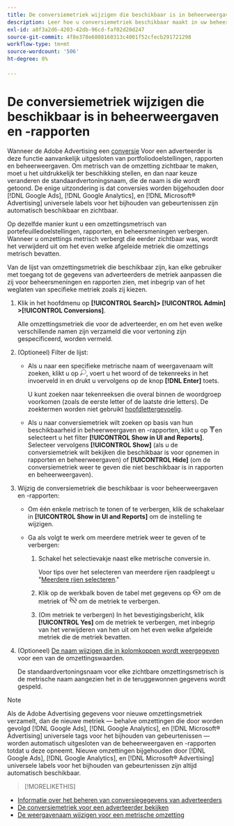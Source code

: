 ```yaml
---
title: De conversiemetriek wijzigen die beschikbaar is in beheerweergaven en -rapporten
description: Leer hoe u conversiemetriek beschikbaar maakt in uw beheerweergaven en -rapporten.
exl-id: a8f3a2d6-4203-42db-96cd-faf02d20d247
source-git-commit: 4f8e378e6808160313c4001f52cfecb291721298
workflow-type: tm+mt
source-wordcount: '506'
ht-degree: 0%

---
```


# De conversiemetriek wijzigen die beschikbaar is in beheerweergaven en -rapporten

Wanneer de Adobe Advertising een [conversie](/help/search-social-commerce/glossary.md#c-d) Voor een adverteerder is deze functie aanvankelijk uitgesloten van portfoliodoelstellingen, rapporten en beheerweergaven. Om metrisch van de omzetting zichtbaar te maken, moet u het uitdrukkelijk ter beschikking stellen, en dan naar keuze veranderen de standaardvertoningsnaam, die de naam is die wordt getoond. De enige uitzondering is dat conversies worden bijgehouden door [!DNL Google Ads], [!DNL Google Analytics], en [!DNL Microsoft® Advertising] universele labels voor het bijhouden van gebeurtenissen zijn automatisch beschikbaar en zichtbaar.

Op dezelfde manier kunt u een omzettingsmetrisch van portefeuilledoelstellingen, rapporten, en beheersmeningen verbergen. Wanneer u omzettings metrisch verbergt die eerder zichtbaar was, wordt het verwijderd uit om het even welke afgeleide metriek die omzettings metrisch bevatten.

Van de lijst van omzettingsmetriek die beschikbaar zijn, kan elke gebruiker met toegang tot de gegevens van adverteerders de metriek aanpassen die zij voor beheersmeningen en rapporten zien, met inbegrip van of het weglaten van specifieke metriek zoals zij kiezen.

1. Klik in het hoofdmenu op **[!UICONTROL Search]> [!UICONTROL Admin] >[!UICONTROL Conversions]**.

   Alle omzettingsmetriek die voor de adverteerder, en om het even welke verschillende namen zijn verzameld die voor vertoning zijn gespecificeerd, worden vermeld.

1. (Optioneel) Filter de lijst:

   * Als u naar een specifieke metrische naam of weergavenaam wilt zoeken, klikt u op ![Zoeken](/help/search-social-commerce/assets/search.png "Zoeken"), voert u het woord of de tekenreeks in het invoerveld in en drukt u vervolgens op de knop **[!DNL Enter]** toets.

     U kunt zoeken naar tekenreeksen die overal binnen de woordgroep voorkomen (zoals de eerste letter of de laatste drie letters). De zoektermen worden niet gebruikt [hoofdlettergevoelig](/help/search-social-commerce/glossary.md#c-d).

   * Als u naar conversiemetriek wilt zoeken op basis van hun beschikbaarheid in beheerweergaven en -rapporten, klikt u op ![Filter](/help/search-social-commerce/assets/filter.png "Filter")en selecteert u het filter **[!UICONTROL Show in UI and Reports]**. Selecteer vervolgens **[!UICONTROL Show]** (als u de conversiemetriek wilt bekijken die beschikbaar is voor opnemen in rapporten en beheerweergaven) of **[!UICONTROL Hide]** (om de conversiemetriek weer te geven die niet beschikbaar is in rapporten en beheerweergaven).

1. Wijzig de conversiemetriek die beschikbaar is voor beheerweergaven en -rapporten:

   * Om één enkele metrisch te tonen of te verbergen, klik de schakelaar in **[!UICONTROL Show in UI and Reports]** om de instelling te wijzigen.

   * Ga als volgt te werk om meerdere metriek weer te geven of te verbergen:

      1. Schakel het selectievakje naast elke metrische conversie in.

         Voor tips over het selecteren van meerdere rijen raadpleegt u &quot;[Meerdere rijen selecteren](/help/search-social-commerce/common-tasks/navigation-editing-selection/multiple-rows-select.md).&quot;

      1. Klik op de werkbalk boven de tabel met gegevens op ![Tonen](/help/search-social-commerce/assets/show.png "Tonen") om de metriek of ![Verbergen](/help/search-social-commerce/assets/hide.png "Verbergen") om de metriek te verbergen.

      1. (Om metriek te verbergen) In het bevestigingsbericht, klik **[!UICONTROL Yes]** om de metriek te verbergen, met inbegrip van het verwijderen van hen uit om het even welke afgeleide metriek die de metriek bevatten.

1. (Optioneel) [De naam wijzigen die in kolomkoppen wordt weergegeven](conversion-metric-edit-display-name.md) voor een van de omzettingswaarden.

   De standaardvertoningsnaam voor elke zichtbare omzettingsmetrisch is de metrische naam aangezien het in de teruggewonnen gegevens wordt gespeld.

>[!NOTE]
>
>Als de Adobe Advertising gegevens voor nieuwe omzettingsmetriek verzamelt, dan de nieuwe metriek — behalve omzettingen die door worden gevolgd [!DNL Google Ads], [!DNL Google Analytics], en [!DNL Microsoft® Advertising] universele tags voor het bijhouden van gebeurtenissen — worden automatisch uitgesloten van de beheerweergaven en -rapporten totdat u deze opneemt. Nieuwe omzettingen bijgehouden door [!DNL Google Ads], [!DNL Google Analytics], en [!DNL Microsoft® Advertising] universele labels voor het bijhouden van gebeurtenissen zijn altijd automatisch beschikbaar.

>[!MORELIKETHIS]
>
* [Informatie over het beheren van conversiegegevens van adverteerders](conversion-metric-about.md)
* [De conversiemetriek voor een adverteerder bekijken](conversion-metric-view-tracked.md)
* [De weergavenaam wijzigen voor een metrische omzetting](conversion-metric-edit-display-name.md)
